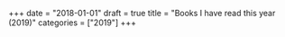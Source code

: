 +++
date = "2018-01-01"
draft = true
title = "Books I have read this year (2019)"
categories = ["2019"]
+++

